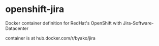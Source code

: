 # openshift-jira
Docker container definition for RedHat's OpenShift with Jira-Software-Datacenter

container is at hub.docker.com/r/byako/jira
